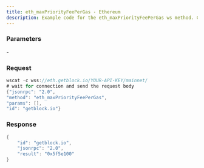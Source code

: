 ```yaml
---
title: eth_maxPriorityFeePerGas - Ethereum
description: Example code for the eth_maxPriorityFeePerGas ws method. Сomplete guide on how to use eth_maxPriorityFeePerGas ws in GetBlock.io Web3 documentation.
---
```


### Parameters


\-

### Request

``` java
wscat -c wss://eth.getblock.io/YOUR-API-KEY/mainnet/ 
# wait for connection and send the request body 
{"jsonrpc": "2.0",
"method": "eth_maxPriorityFeePerGas",
"params": [],
"id": "getblock.io"}
```

###  Response

``` java
{
    "id": "getblock.io",
    "jsonrpc": "2.0",
    "result": "0x5f5e100"
}
```

